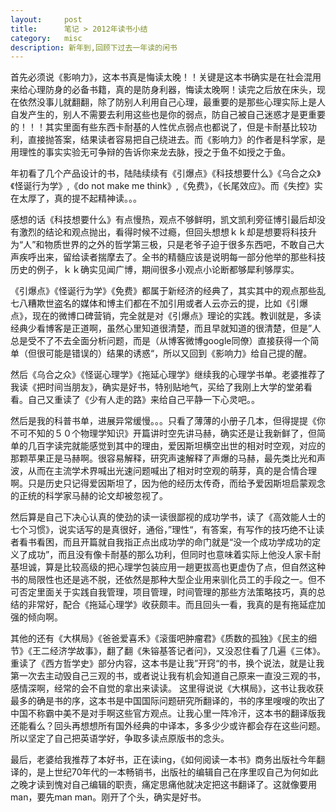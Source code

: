 ```yaml
---
layout:     post
title:      笔记 > 2012年读书小结
category:   misc
description: 新年到,回顾下过去一年读的闲书
---
```


首先必须说《影响力》，这本书真是悔读太晚！！关键是这本书确实是在社会混用来给心理防身的必备书籍，真的是防身利器，悔读太晚啊！读完之后放在床头，现在依然没事儿就翻翻，除了防别人利用自己心理，最重要的是那些心理实际上是人自发产生的，别人不需要去利用这些也是你的弱点，防自己被自己迷惑才是更重要的！！！其实里面有些东西卡耐基的人性优点弱点也都说了，但是卡耐基比较功利，直接抛答案，结果读者容易把自己绕进去。而《影响力》的作者是科学家，是用理性的事实实验无可争辩的告诉你来龙去脉，授之于鱼不如授之于鱼。

年初看了几个产品设计的书，陆陆续续有《引爆点》《科技想要什么》《乌合之众》《怪诞行为学》,《do not make me think》,《免费》，《长尾效应》。而《失控》实在太厚了，真的提不起精神读。。。

感想的话《科技想要什么》有点慢热，观点不够鲜明，凯文凯利旁征博引最后却没有激烈的结论和观点抛出，看得时候不过瘾，但回头想想ｋｋ却是想要将科技升为“人”和物质世界的之外的哲学第三极，只是老爷子迫于很多东西吧，不敢自己大声疾呼出来，留给读者揣摩去了。全书的精髓应该是说明每一部分他举的那些科技历史的例子，ｋｋ确实见闻广博，期间很多小观点小论断都够犀利够厚实。

《引爆点》《怪诞行为学》《免费》都属于新经济的经典了，其实其中的观点那些乱七八糟欺世盗名的媒体和博主们都在不加引用或者人云亦云的提，比如《引爆点》，现在的微博口碑营销，完全就是对《引爆点》理论的实践。教训就是，多读经典少看博客是正道啊，虽然心里知道很清楚，而且早就知道的很清楚，但是”人总是受不了不去全面分析问题，而是（从博客微博google同僚）直接获得一个简单（但很可能是错误的）结果的诱惑“，所以又回到《影响力》给自己提的醒。

然后《乌合之众》《怪诞心理学》《拖延心理学》继续我的心理学书单。老婆推荐了我读《把时间当朋友》，确实是好书，特别贴地气，买给了我刚上大学的堂弟看看。自己又重读了《少有人走的路》来给自己平静一下心灵吧。。

然后是我的科普书单，进展异常缓慢。。。只看了薄薄的小册子几本，但得提提《你不可不知的５０个物理学知识》开篇讲时空先讲马赫，确实还是让我新鲜了，但简单的几百字读完就能感觉到其中的理由，爱因斯坦横空出世的相对时空观，对应的那颗苹果正是马赫啊。很容易解释，研究声速解释了声爆的马赫，最先类比光和声波，从而在主流学术界喊出光速问题喊出了相对时空观的萌芽，真的是合情合理啊。只是历史只记得爱因斯坦了，因为他的经历太传奇，而给予爱因斯坦启蒙观念的正统的科学家马赫的论文却被忽视了。

然后算是自己下决心认真的使劲的读一读很鄙视的成功学书，读了《高效能人士的七个习惯》，说实话写的是真很好，通俗，”理性“，有答案，有写作的技巧绝不让读者看书看困，而且开篇就自我指正点出成功学的命门就是“没一个成功学成功的定义了成功”，而且没有像卡耐基的那么功利，但同时也意味着实际上他没人家卡耐基坦诚，算是比较高级的把心理学包装应用一趟更拔高也更虚伪了点，但自然这种书的局限性也还是逃不脱，还依然是那种大型企业用来驯化员工的手段之一。但不可否定里面关于实践自我管理，项目管理，时间管理的那些方法策略技巧，真的总结的非常好，配合《拖延心理学》收获颇丰。而且回头一看，我真的是有拖延症加强的倾向啊。

其他的还有《大棋局》《爸爸爱喜禾》《滚蛋吧肿瘤君》《质数的孤独》《民主的细节》《王二经济学故事》，翻了翻《朱镕基答记者问》，又没忍住看了几遍《三体》。重读了《西方哲学史》部分内容，这本书是让我”开窍“的书，换个说法，就是让我第一次去主动毁自己三观的书，或者说让我有机会知道自己原来一直没三观的书，感情深啊，经常的会不自觉的拿出来读读。
这里得说说《大棋局》，这书让我收获最多的确是书的序，这本书是中国国际问题研究所翻译的，书的序里嗖嗖的吹出了中国不称霸中美不是对手啊这些官方观点。让我心里一阵冷汗，这本书的翻译版我还能看么？回头再想想所有国外经典的中译本，多多少少或许都会存在这些问题。所以坚定了自己把英语学好，争取多读点原版书的念头。


最后，老婆给我推荐了本好书，正在读ing，《如何阅读一本书》商务出版社今年翻译的，是上世纪70年代的一本畅销书，出版社的编辑自己在序里叹自己为何如此之晚才读到愧对自己编辑的职责，痛定思痛他就决定把这书翻译了。这就像要用man，要先man
man。刚开了个头，确实是好书。
